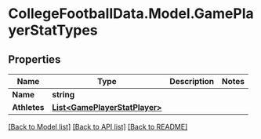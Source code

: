 # CollegeFootballData.Model.GamePlayerStatTypes

## Properties

Name | Type | Description | Notes
------------ | ------------- | ------------- | -------------
**Name** | **string** |  | 
**Athletes** | [**List&lt;GamePlayerStatPlayer&gt;**](GamePlayerStatPlayer.md) |  | 

[[Back to Model list]](../README.md#documentation-for-models) [[Back to API list]](../README.md#documentation-for-api-endpoints) [[Back to README]](../README.md)


